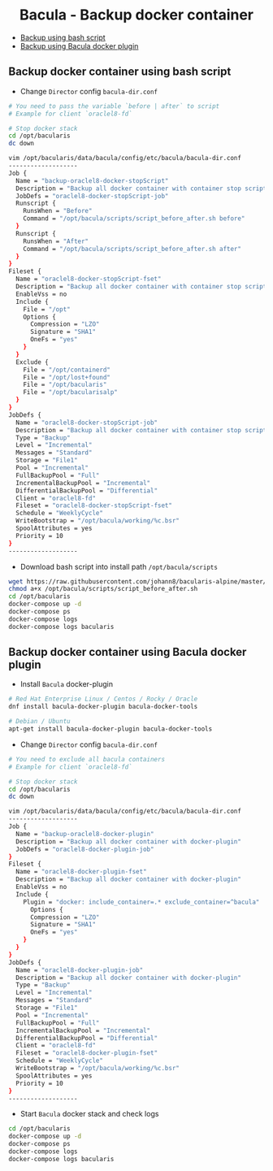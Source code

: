 <h1 align="center">Bacula - Backup docker container</h1>

- [Backup using bash script](#backup-docker-container-using-bash-script)
- [Backup using Bacula docker plugin](#backup-docker-container-using-bacula-docker-plugin)

## Backup docker container using bash script

- Change `Director` config `bacula-dir.conf`
```bash
# You need to pass the variable `before | after` to script
# Example for client `oraclel8-fd`

# Stop docker stack
cd /opt/bacularis
dc down

vim /opt/bacularis/data/bacula/config/etc/bacula/bacula-dir.conf
-------------------
Job {
  Name = "backup-oraclel8-docker-stopScript"
  Description = "Backup all docker container with container stop script"
  JobDefs = "oraclel8-docker-stopScript-job"
  Runscript {
    RunsWhen = "Before"
    Command = "/opt/bacula/scripts/script_before_after.sh before"
  }
  Runscript {
    RunsWhen = "After"
    Command = "/opt/bacula/scripts/script_before_after.sh after"
  }
}
Fileset {
  Name = "oraclel8-docker-stopScript-fset"
  Description = "Backup all docker container with container stop script"
  EnableVss = no
  Include {
    File = "/opt"   
    Options {
      Compression = "LZO"
      Signature = "SHA1"
      OneFs = "yes"
    }
  }
  Exclude {
    File = "/opt/containerd"
    File = "/opt/lost+found"
    File = "/opt/bacularis"
    File = "/opt/bacularisalp"	
  }
}
JobDefs {
  Name = "oraclel8-docker-stopScript-job"
  Description = "Backup all docker container with container stop script"
  Type = "Backup"
  Level = "Incremental"
  Messages = "Standard"
  Storage = "File1"
  Pool = "Incremental"
  FullBackupPool = "Full"
  IncrementalBackupPool = "Incremental"
  DifferentialBackupPool = "Differential"
  Client = "oraclel8-fd"
  Fileset = "oraclel8-docker-stopScript-fset"
  Schedule = "WeeklyCycle"
  WriteBootstrap = "/opt/bacula/working/%c.bsr"
  SpoolAttributes = yes
  Priority = 10
}
-------------------
```

- Download bash script into install path `/opt/bacula/scripts`
```bash
wget https://raw.githubusercontent.com/johann8/bacularis-alpine/master/container_backup_before_after.sh -O /opt/bacula/scripts/script_before_after.sh
chmod a+x /opt/bacula/scripts/script_before_after.sh
cd /opt/bacularis
docker-compose up -d
docker-compose ps
docker-compose logs
docker-compose logs bacularis
```

## Backup docker container using Bacula docker plugin

- Install `Bacula` docker-plugin
```bash
# Red Hat Enterprise Linux / Centos / Rocky / Oracle
dnf install bacula-docker-plugin bacula-docker-tools

# Debian / Ubuntu
apt-get install bacula-docker-plugin bacula-docker-tools
```

- Change `Director` config `bacula-dir.conf`
```bash
# You need to exclude all bacula containers
# Example for client `oraclel8-fd`

# Stop docker stack
cd /opt/bacularis
dc down

vim /opt/bacularis/data/bacula/config/etc/bacula/bacula-dir.conf
-------------------
Job {
  Name = "backup-oraclel8-docker-plugin"
  Description = "Backup all docker container with docker-plugin"
  JobDefs = "oraclel8-docker-plugin-job"
}
Fileset {
  Name = "oraclel8-docker-plugin-fset"
  Description = "Backup all docker container with docker-plugin"
  EnableVss = no
  Include {
    Plugin = "docker: include_container=.* exclude_container=^bacula"
      Options {
      Compression = "LZO"
      Signature = "SHA1"
      OneFs = "yes"
    }
  }
}
JobDefs {
  Name = "oraclel8-docker-plugin-job"
  Description = "Backup all docker container with docker-plugin"
  Type = "Backup"
  Level = "Incremental"
  Messages = "Standard"
  Storage = "File1"
  Pool = "Incremental"
  FullBackupPool = "Full"
  IncrementalBackupPool = "Incremental"
  DifferentialBackupPool = "Differential"
  Client = "oraclel8-fd"
  Fileset = "oraclel8-docker-plugin-fset"
  Schedule = "WeeklyCycle"
  WriteBootstrap = "/opt/bacula/working/%c.bsr"
  SpoolAttributes = yes
  Priority = 10
}
-------------------
```
- Start `Bacula` docker stack and check logs
```bash
cd /opt/bacularis
docker-compose up -d
docker-compose ps
docker-compose logs
docker-compose logs bacularis
```

